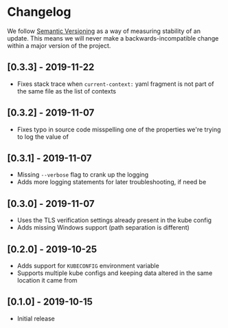 # Changelog

We follow [Semantic Versioning](http://semver.org/) as a way of measuring stability of an update. This
means we will never make a backwards-incompatible change within a major version of the project.

## [0.3.3] - 2019-11-22

- Fixes stack trace when `current-context:` yaml fragment is not part of the same file as the list of contexts

## [0.3.2] - 2019-11-07

- Fixes typo in source code misspelling one of the properties we're trying to log the value of

## [0.3.1] - 2019-11-07

- Missing `--verbose` flag to crank up the logging
- Adds more logging statements for later troubleshooting, if need be

## [0.3.0] - 2019-11-07

- Uses the TLS verification settings already present in the kube config
- Adds missing Windows support (path separation is different)

## [0.2.0] - 2019-10-25

- Adds support for `KUBECONFIG` environment variable
- Supports multiple kube configs and keeping data altered in the same location it came from

## [0.1.0] - 2019-10-15

- Initial release
